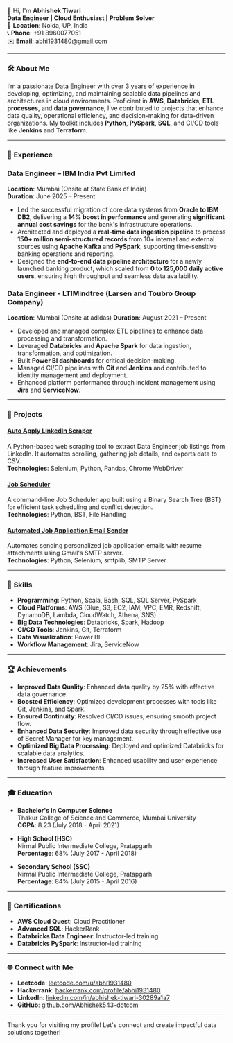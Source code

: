 👋 Hi, I'm **Abhishek Tiwari**  
**Data Engineer | Cloud Enthusiast | Problem Solver**  
📍 **Location**: Noida, UP, India  
📞 **Phone**: +91 8960077051  
✉️ **Email**: abhi1931480@gmail.com  

---

### 🛠 **About Me**

I’m a passionate Data Engineer with over 3 years of experience in developing, optimizing, and maintaining scalable data pipelines and architectures in cloud environments. Proficient in **AWS**, **Databricks**, **ETL processes**, and **data governance**, I’ve contributed to projects that enhance data quality, operational efficiency, and decision-making for data-driven organizations. My toolkit includes **Python**, **PySpark**, **SQL**, and CI/CD tools like **Jenkins** and **Terraform**.

---

### 💼 **Experience**

### **Data Engineer** – IBM India Pvt Limited  
**Location**: Mumbai (Onsite at State Bank of India)  
**Duration**: June 2025 – Present  

- Led the successful migration of core data systems from **Oracle to IBM DB2**, delivering a **14% boost in performance** and generating **significant annual cost savings** for the bank's infrastructure operations.  
- Architected and deployed a **real-time data ingestion pipeline** to process **150+ million semi-structured records** from 10+ internal and external sources using **Apache Kafka** and **PySpark**, supporting time-sensitive banking operations and reporting.  
- Designed the **end-to-end data pipeline architecture** for a newly launched banking product, which scaled from **0 to 125,000 daily active users**, ensuring high throughput and seamless data availability.


### **Data Engineer** - LTIMindtree (Larsen and Toubro Group Company)  
**Location**: Mumbai  (Onsite at adidas)
**Duration**: August 2021 – Present  

- Developed and managed complex ETL pipelines to enhance data processing and transformation.
- Leveraged **Databricks** and **Apache Spark** for data ingestion, transformation, and optimization.
- Built **Power BI dashboards** for critical decision-making.
- Managed CI/CD pipelines with **Git** and **Jenkins** and contributed to identity management and deployment.
- Enhanced platform performance through incident management using **Jira** and **ServiceNow**.

---

### 🚀 **Projects**

#### [Auto Apply LinkedIn Scraper](https://github.com/Abhishek543-dotcom/auto_apply.git)  
A Python-based web scraping tool to extract Data Engineer job listings from LinkedIn. It automates scrolling, gathering job details, and exports data to CSV.  
**Technologies**: Selenium, Python, Pandas, Chrome WebDriver  

#### [Job Scheduler](https://github.com/Abhishek543-dotcom/Job-Scheduler.git)  
A command-line Job Scheduler app built using a Binary Search Tree (BST) for efficient task scheduling and conflict detection.  
**Technologies**: Python, BST, File Handling  

#### [Automated Job Application Email Sender](https://github.com/Abhishek543-dotcom/sending_mails.git)  
Automates sending personalized job application emails with resume attachments using Gmail's SMTP server.  
**Technologies**: Python, Selenium, smtplib, SMTP Server  

---

### 🔧 **Skills**

- **Programming**: Python, Scala, Bash, SQL, SQL Server, PySpark
- **Cloud Platforms**: AWS (Glue, S3, EC2, IAM, VPC, EMR, Redshift, DynamoDB, Lambda, CloudWatch, Athena, SNS)
- **Big Data Technologies**: Databricks, Spark, Hadoop
- **CI/CD Tools**: Jenkins, Git, Terraform
- **Data Visualization**: Power BI
- **Workflow Management**: Jira, ServiceNow

---

### 🏆 **Achievements**

- **Improved Data Quality**: Enhanced data quality by 25% with effective data governance.
- **Boosted Efficiency**: Optimized development processes with tools like Git, Jenkins, and Spark.
- **Ensured Continuity**: Resolved CI/CD issues, ensuring smooth project flow.
- **Enhanced Data Security**: Improved data security through effective use of Secret Manager for key management.
- **Optimized Big Data Processing**: Deployed and optimized Databricks for scalable data analytics.
- **Increased User Satisfaction**: Enhanced usability and user experience through feature improvements.

---

### 🎓 **Education**

- **Bachelor's in Computer Science**  
  Thakur College of Science and Commerce, Mumbai University  
  **CGPA**: 8.23 (July 2018 - April 2021)

- **High School (HSC)**  
  Nirmal Public Intermediate College, Pratapgarh  
  **Percentage**: 68% (July 2017 - April 2018)

- **Secondary School (SSC)**  
  Nirmal Public Intermediate College, Pratapgarh  
  **Percentage**: 84% (July 2015 - April 2016)

---

### 📜 **Certifications**

- **AWS Cloud Quest**: Cloud Practitioner
- **Advanced SQL**: HackerRank
- **Databricks Data Engineer**: Instructor-led training
- **Databricks PySpark**: Instructor-led training

---

### 🌐 **Connect with Me**

- **Leetcode**: [leetcode.com/u/abhi1931480](https://leetcode.com/u/abhi1931480/)
- **Hackerrank**: [hackerrank.com/profile/abhi1931480](https://www.hackerrank.com/profile/abhi1931480)
- **LinkedIn**: [linkedin.com/in/abhishek-tiwari-30289a1a7](https://www.linkedin.com/in/abhishek-tiwari-30289a1a7/)
- **GitHub**: [github.com/Abhishek543-dotcom](https://github.com/Abhishek543-dotcom)

---

Thank you for visiting my profile! Let's connect and create impactful data solutions together!
